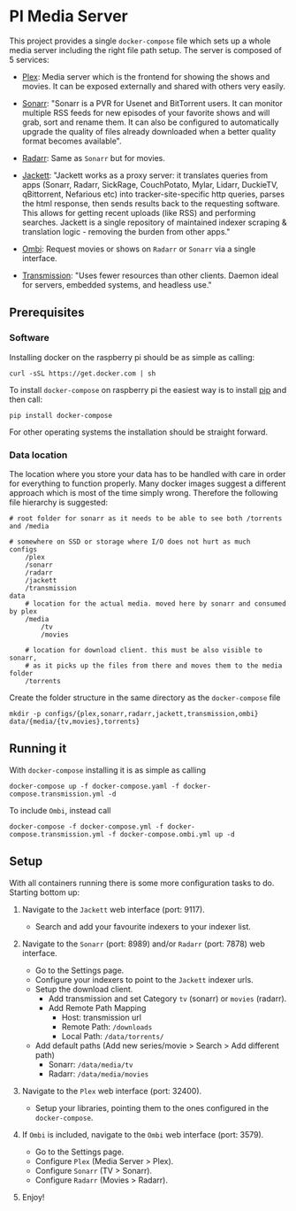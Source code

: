 # PI Media Server

This project provides a single `docker-compose` file which sets up a whole media server including the right file path setup. The server is composed of 5 services:

* [Plex](https://www.plex.tv/): Media server which is the frontend for showing the shows and movies. It can be exposed externally and shared with others very easily. 

* [Sonarr](https://github.com/Sonarr/Sonarr): "Sonarr is a PVR for Usenet and BitTorrent users. It can monitor multiple RSS feeds for new episodes of your favorite shows and will grab, sort and rename them. It can also be configured to automatically upgrade the quality of files already downloaded when a better quality format becomes available".

* [Radarr](https://github.com/Radarr/Radarr): Same as `Sonarr` but for movies.

* [Jackett](https://github.com/Jackett/Jackett): "Jackett works as a proxy server: it translates queries from apps (Sonarr, Radarr, SickRage, CouchPotato, Mylar, Lidarr, DuckieTV, qBittorrent, Nefarious etc) into tracker-site-specific http queries, parses the html response, then sends results back to the requesting software. This allows for getting recent uploads (like RSS) and performing searches. Jackett is a single repository of maintained indexer scraping & translation logic - removing the burden from other apps."

* [Ombi](https://github.com/tidusjar/Ombi): Request movies or shows on `Radarr` or `Sonarr` via a single interface.

* [Transmission](https://github.com/transmission/transmission): "Uses fewer resources than other clients. Daemon ideal for servers, embedded systems, and headless use."

## Prerequisites

### Software
Installing docker on the raspberry pi should be as simple as calling:
```
curl -sSL https://get.docker.com | sh
```

To install `docker-compose` on raspberry pi the easiest way is to install [pip](https://www.raspberrypi.org/documentation/linux/software/python.md) and then call:
```
pip install docker-compose
```

For other operating systems the installation should be straight forward.

### Data location
The location where you store your data has to be handled with care in order for everything to function properly. Many docker images suggest a different approach which is most of the time simply wrong. Therefore the following file hierarchy is suggested:

```
# root folder for sonarr as it needs to be able to see both /torrents and /media

# somewhere on SSD or storage where I/O does not hurt as much
configs
    /plex
    /sonarr
    /radarr
    /jackett
    /transmission
data
    # location for the actual media. moved here by sonarr and consumed by plex
    /media
        /tv
        /movies

    # location for download client. this must be also visible to sonarr, 
    # as it picks up the files from there and moves them to the media folder
    /torrents
```

Create the folder structure in the same directory as the `docker-compose` file
```
mkdir -p configs/{plex,sonarr,radarr,jackett,transmission,ombi} data/{media/{tv,movies},torrents}
```

## Running it
With `docker-compose` installing it is as simple as calling
```
docker-compose up -f docker-compose.yaml -f docker-compose.transmission.yml -d
```

To include `Ombi`, instead call
```
docker-compose -f docker-compose.yml -f docker-compose.transmission.yml -f docker-compose.ombi.yml up -d
```

## Setup
With all containers running there is some more configuration tasks to do. Starting bottom up:

1. Navigate to the `Jackett` web interface (port: 9117). 
    * Search and add your favourite indexers to your indexer list.

2. Navigate to the `Sonarr` (port: 8989) and/or `Radarr` (port: 7878) web interface. 
    * Go to the Settings page. 
    * Configure your indexers to point to the `Jackett` indexer urls.
    * Setup the download client.
        * Add transmission and set Category `tv` (sonarr) or `movies` (radarr).
        * Add Remote Path Mapping
            * Host: transmission url
            * Remote Path: `/downloads`
            * Local Path: `/data/torrents/`
    * Add default paths (Add new series/movie > Search > Add different path)
        * Sonarr: `/data/media/tv`
        * Radarr: `/data/media/movies`
        
3. Navigate to the `Plex` web interface (port: 32400). 
    * Setup your libraries, pointing them to the ones configured in the `docker-compose`.

4. If `Ombi` is included, navigate to the `Ombi` web interface (port: 3579).
    * Go to the Settings page.
    * Configure `Plex` (Media Server > Plex).
    * Configure `Sonarr` (TV > Sonarr).
    * Configure `Radarr` (Movies > Radarr).

5. Enjoy!
